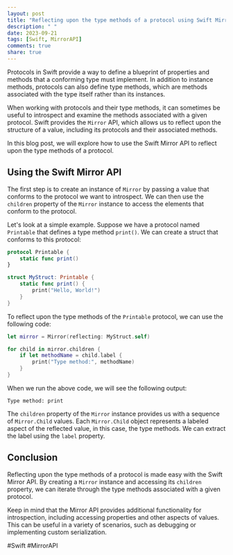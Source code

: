 ```yaml
---
layout: post
title: "Reflecting upon the type methods of a protocol using Swift Mirror API"
description: " "
date: 2023-09-21
tags: [Swift, MirrorAPI]
comments: true
share: true
---
```


Protocols in Swift provide a way to define a blueprint of properties and methods that a conforming type must implement. In addition to instance methods, protocols can also define type methods, which are methods associated with the type itself rather than its instances. 

When working with protocols and their type methods, it can sometimes be useful to introspect and examine the methods associated with a given protocol. Swift provides the `Mirror` API, which allows us to reflect upon the structure of a value, including its protocols and their associated methods.

In this blog post, we will explore how to use the Swift Mirror API to reflect upon the type methods of a protocol.

## Using the Swift Mirror API

The first step is to create an instance of `Mirror` by passing a value that conforms to the protocol we want to introspect. We can then use the `children` property of the `Mirror` instance to access the elements that conform to the protocol.

Let's look at a simple example. Suppose we have a protocol named `Printable` that defines a type method `print()`. We can create a struct that conforms to this protocol:

```swift
protocol Printable {
    static func print()
}

struct MyStruct: Printable {
    static func print() {
        print("Hello, World!")
    }
}
```

To reflect upon the type methods of the `Printable` protocol, we can use the following code:

```swift
let mirror = Mirror(reflecting: MyStruct.self)

for child in mirror.children {
    if let methodName = child.label {
        print("Type method:", methodName)
    }
}
```

When we run the above code, we will see the following output:

```
Type method: print
```

The `children` property of the `Mirror` instance provides us with a sequence of `Mirror.Child` values. Each `Mirror.Child` object represents a labeled aspect of the reflected value, in this case, the type methods. We can extract the label using the `label` property.

## Conclusion

Reflecting upon the type methods of a protocol is made easy with the Swift Mirror API. By creating a `Mirror` instance and accessing its `children` property, we can iterate through the type methods associated with a given protocol.

Keep in mind that the Mirror API provides additional functionality for introspection, including accessing properties and other aspects of values. This can be useful in a variety of scenarios, such as debugging or implementing custom serialization.

#Swift #MirrorAPI
